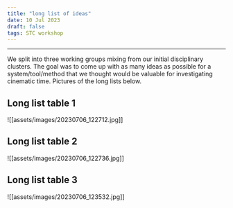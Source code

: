 ```yaml
---
title: "long list of ideas"
date: 10 Jul 2023
draft: false
tags: STC workshop
---
```

---

We split into three working groups mixing from our initial disciplinary clusters. The goal was to come up with as many ideas as possible for a system/tool/method that we thought would be valuable for investigating cinematic time. Pictures of the long lists below.

## Long list table 1
![[assets/images/20230706_122712.jpg]]

## Long list table 2
![[assets/images/20230706_122736.jpg]]

## Long list table 3
![[assets/images/20230706_123532.jpg]]
